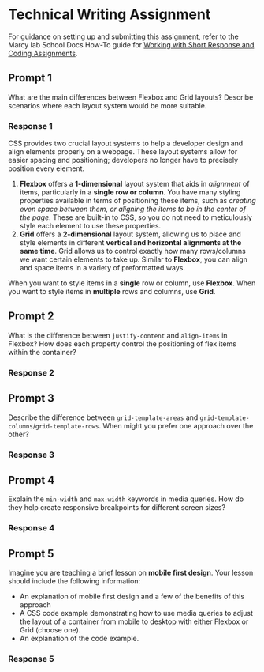 # Technical Writing Assignment

For guidance on setting up and submitting this assignment, refer to the Marcy lab School Docs How-To guide for [Working with Short Response and Coding Assignments](https://marcylabschool.gitbook.io/marcy-lab-school-docs/fullstack-curriculum/how-tos/working-with-assignments#how-to-work-on-assignments).

## Prompt 1

What are the main differences between Flexbox and Grid layouts? Describe scenarios where each layout system would be more suitable.

### Response 1

CSS provides two crucial layout systems to help a developer design and align elements properly on a webpage. These layout systems allow for easier spacing and positioning; developers no longer have to precisely position every element.

1. **Flexbox** offers a **1-dimensional** layout system that aids in _alignment_ of items, particularly in a **single row or column**. You have many styling properties available in terms of positioning these items, such as _creating even space between them, or aligning the items to be in the center of the page_. These are built-in to CSS, so you do not need to meticulously style each element to use these properties.
2. **Grid** offers a **2-dimensional** layout system, allowing us to place and style elements in different **vertical and horizontal alignments at the same time**. Grid allows us to control exactly how many rows/columns we want certain elements to take up. Similar to **Flexbox**, you can align and space items in a variety of preformatted ways.

When you want to style items in a **single** row or column, use **Flexbox**. When you want to style items in **multiple** rows and columns, use **Grid**.

## Prompt 2

What is the difference between `justify-content` and `align-items` in Flexbox? How does each property control the positioning of flex items within the container?

### Response 2

## Prompt 3

Describe the difference between `grid-template-areas` and `grid-template-columns`/`grid-template-rows`. When might you prefer one approach over the other?

### Response 3

## Prompt 4

Explain the `min-width` and `max-width` keywords in media queries. How do they help create responsive breakpoints for different screen sizes?

### Response 4

## Prompt 5

Imagine you are teaching a brief lesson on **mobile first design**. Your lesson should include the following information:

- An explanation of mobile first design and a few of the benefits of this approach
- A CSS code example demonstrating how to use media queries to adjust the layout of a container from mobile to desktop with either Flexbox or Grid (choose one).
- An explanation of the code example.

### Response 5
